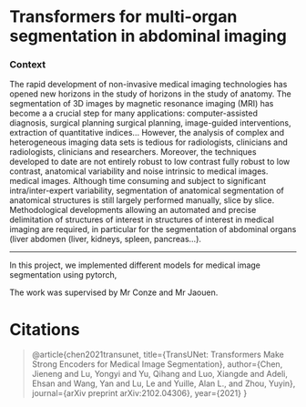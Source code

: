 # Transformers for multi-organ segmentation in abdominal imaging

### Context
The rapid development of non-invasive medical imaging technologies has opened new horizons in the study of
horizons in the study of anatomy. The segmentation of 3D images by magnetic resonance imaging (MRI) has become a
a crucial step for many applications: computer-assisted diagnosis, surgical planning
surgical planning, image-guided interventions, extraction of quantitative indices...
However, the analysis of complex and heterogeneous imaging data sets is tedious for radiologists, clinicians and
radiologists, clinicians and researchers. Moreover, the techniques developed to date are not entirely robust to low contrast
fully robust to low contrast, anatomical variability and noise intrinsic to medical images.
medical images. Although time consuming and subject to significant intra/inter-expert variability, segmentation of anatomical
segmentation of anatomical structures is still largely performed manually, slice by slice.
Methodological developments allowing an automated and precise delimitation of structures of interest in
structures of interest in medical imaging are required, in particular for the segmentation of abdominal organs (liver
abdomen (liver, kidneys, spleen, pancreas...).

----
In this project, we implemented different models for medical image segmentation using pytorch,  


The work was supervised by Mr Conze and Mr Jaouen.




# Citations

> @article{chen2021transunet,
  title={TransUNet: Transformers Make Strong Encoders for Medical Image Segmentation},
  author={Chen, Jieneng and Lu, Yongyi and Yu, Qihang and Luo, Xiangde and Adeli, Ehsan and Wang, Yan and Lu, Le and Yuille, Alan L., and Zhou, Yuyin},
  journal={arXiv preprint arXiv:2102.04306},
  year={2021}
}
